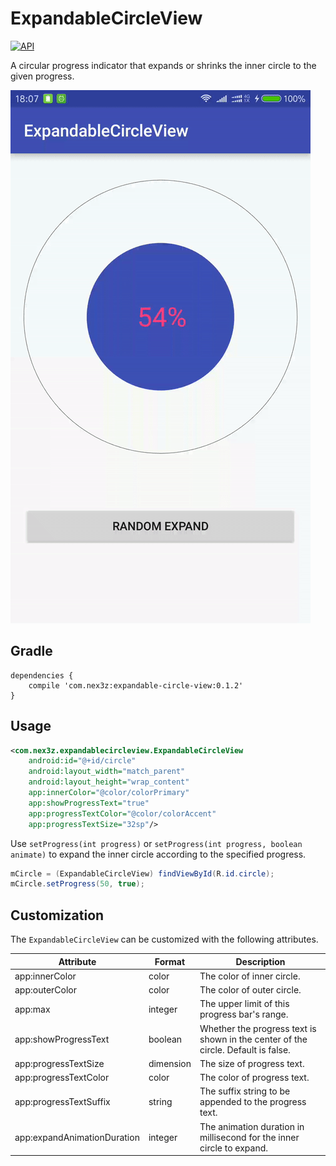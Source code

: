 # ExpandableCircleView

[![API](https://img.shields.io/badge/API-16%2B-brightgreen.svg?style=flat)](https://android-arsenal.com/api?level=16)

A circular progress indicator that expands or shrinks the inner circle to the given progress.

![expand](images/sample.gif)


## Gradle

```
dependencies {
    compile 'com.nex3z:expandable-circle-view:0.1.2'
}
```


## Usage

```xml
<com.nex3z.expandablecircleview.ExpandableCircleView
    android:id="@+id/circle"
    android:layout_width="match_parent"
    android:layout_height="wrap_content"
    app:innerColor="@color/colorPrimary"
    app:showProgressText="true"
    app:progressTextColor="@color/colorAccent"
    app:progressTextSize="32sp"/>
```

Use `setProgress(int progress)` or `setProgress(int progress, boolean animate)` to expand the inner circle according to the specified progress.

```java
mCircle = (ExpandableCircleView) findViewById(R.id.circle);
mCircle.setProgress(50, true);
```


## Customization

The `ExpandableCircleView` can be customized with the following attributes.

| Attribute                   | Format    | Description                                                                       |
|-----------------------------|-----------|-----------------------------------------------------------------------------------|
| app:innerColor              | color     | The color of inner circle.                                                        |
| app:outerColor              | color     | The color of outer circle.                                                        |
| app:max                     | integer   | The upper limit of this progress bar's range.                                     |
| app:showProgressText        | boolean   | Whether the progress text is shown in the center of the circle. Default is false. |
| app:progressTextSize        | dimension | The size of progress text.                                                        |
| app:progressTextColor       | color     | The color of progress text.                                                       |
| app:progressTextSuffix      | string    | The suffix string to be appended to the progress text.                            |
| app:expandAnimationDuration | integer   | The animation duration in millisecond for the inner circle to expand.             |
